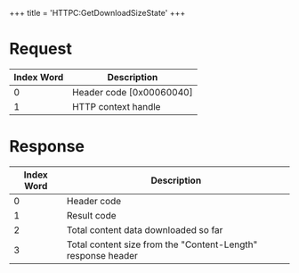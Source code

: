 +++
title = 'HTTPC:GetDownloadSizeState'
+++

# Request

| Index Word | Description                |
|------------|----------------------------|
| 0          | Header code \[0x00060040\] |
| 1          | HTTP context handle        |

# Response

| Index Word | Description                                                  |
|------------|--------------------------------------------------------------|
| 0          | Header code                                                  |
| 1          | Result code                                                  |
| 2          | Total content data downloaded so far                         |
| 3          | Total content size from the "Content-Length" response header |